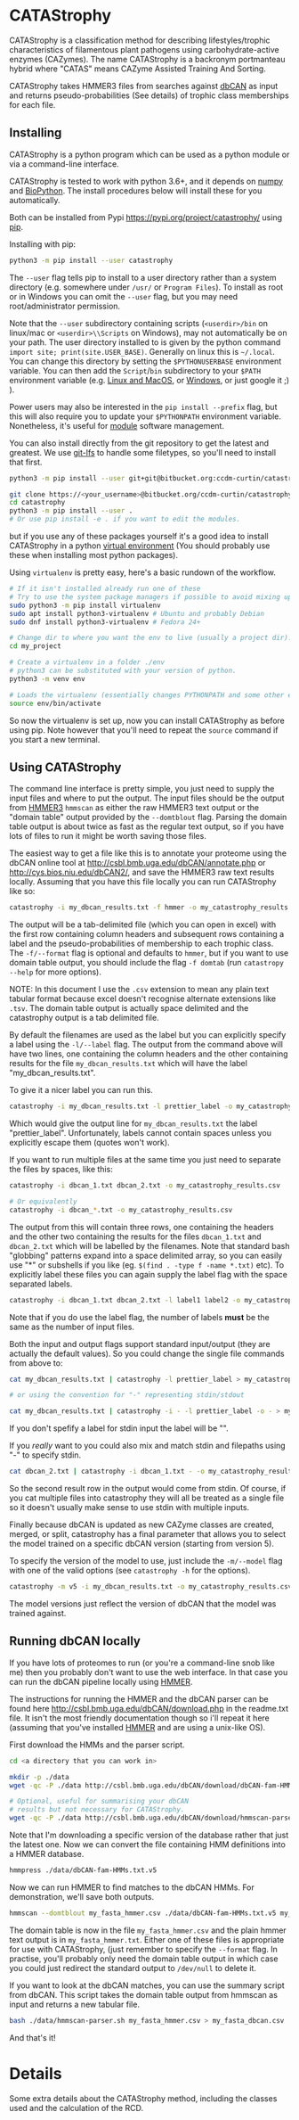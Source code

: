 # CATAStrophy

CATAStrophy is a classification method for describing lifestyles/trophic characteristics
of filamentous plant pathogens using carbohydrate-active enzymes (CAZymes).
The name CATAStrophy is a backronym portmanteau hybrid where "CATAS" means
CAZyme Assisted Training And Sorting.

CATAStrophy takes HMMER3 files from searches against [dbCAN](http://csbl.bmb.uga.edu/dbCAN/)
as input and returns pseudo-probabilities (See details) of trophic class memberships for each file.


## Installing

CATAStrophy is a python program which can be used as a python module or via a command-line interface.

CATAStrophy is tested to work with python 3.6+, and it depends on [numpy](http://www.numpy.org/) and [BioPython](https://biopython.org/).
The install procedures below will install these for you automatically.

Both can be installed from Pypi <https://pypi.org/project/catastrophy/> using [pip](https://pip.pypa.io/en/stable/).

Installing with pip:

```bash
python3 -m pip install --user catastrophy
```

The `--user` flag tells pip to install to a user directory rather than a system directory (e.g. somewhere under `/usr/` or `Program Files`).
To install as root or in Windows you can omit the `--user` flag, but you may need root/administrator permission.

Note that the `--user` subdirectory containing scripts (`<userdir>/bin` on linux/mac or `<userdir>\\Scripts` on Windows), may not automatically be on your path.
The user directory installed to is given by the python command `import site; print(site.USER_BASE)`.
Generally on linux this is `~/.local`.
You can change this directory by setting the `$PYTHONUSERBASE` environment variable.
You can then add the `Script`/`bin` subdirectory to your `$PATH` environment variable 
(e.g. [Linux and MacOS](https://stackoverflow.com/questions/14637979/how-to-permanently-set-path-on-linux-unix), or [Windows](https://stackoverflow.com/questions/9546324/adding-directory-to-path-environment-variable-in-windows), or just google it ;) ).

Power users may also be interested in the `pip install --prefix` flag, but this will also require you to update your `$PYTHONPATH` environment variable.
Nonetheless, it's useful for [module](http://modules.sourceforge.net/) software management.

You can also install directly from the git repository to get the latest and greatest.
We use [git-lfs](https://git-lfs.github.com/) to handle some filetypes, so you'll need to install that first.

```bash
python3 -m pip install --user git+git@bitbucket.org:ccdm-curtin/catastrophy.git
```

```bash
git clone https://<your_username>@bitbucket.org/ccdm-curtin/catastrophy.git ./catastrophy
cd catastrophy
python3 -m pip install --user .
# Or use pip install -e . if you want to edit the modules.
```

 but if you
use any of these packages yourself it's a good idea to install CATAStrophy in
a python [virtual environment](https://virtualenv.pypa.io/en/stable/)
(You should probably use these when installing most python packages).

Using `virtualenv` is pretty easy, here's a basic rundown of the workflow.

```bash
# If it isn't installed already run one of these
# Try to use the system package managers if possible to avoid mixing up system dependencies.
sudo python3 -m pip install virtualenv
sudo apt install python3-virtualenv # Ubuntu and probably Debian
sudo dnf install python3-virtualenv # Fedora 24+

# Change dir to where you want the env to live (usually a project dir).
cd my_project

# Create a virtualenv in a folder ./env
# python3 can be substituted with your version of python.
python3 -m venv env

# Loads the virtualenv (essentially changes PYTHONPATH and some other env variables).
source env/bin/activate
```

So now the virtualenv is set up, now you can install CATAStrophy as before using pip.
Note however that you'll need to repeat the `source` command if you start a new terminal.


## Using CATAStrophy

The command line interface is pretty simple, you just need to supply the input
files and where to put the output. The input files should be the output
from [HMMER3](http://hmmer.org/) `hmmscan` as either the raw HMMER3 text
output or the "domain table" output provided by the `--domtblout` flag.
Parsing the domain table output is about twice as fast as the regular text
output, so if you have lots of files to run it might be worth saving those files.

The easiest way to get a file like this is to annotate your proteome using
the dbCAN online tool at <http://csbl.bmb.uga.edu/dbCAN/annotate.php> or <http://cys.bios.niu.edu/dbCAN2/>, and
save the HMMER3 raw text results locally.
Assuming that you have this file locally you can run CATAStrophy like so:

```bash
catastrophy -i my_dbcan_results.txt -f hmmer -o my_catastrophy_results.csv
```

The output will be a tab-delimited file (which you can open in excel) with
the first row containing column headers and subsequent rows containing a
label and the pseudo-probabilities of membership to each trophic class.
The `-f/--format` flag is optional and defaults to `hmmer`, but if you want to
use domain table output, you should include the flag `-f domtab` (run
`catastropy --help` for more options).

NOTE: In this document I use the `.csv` extension to mean any plain text tabular
format because excel doesn't recognise alternate extensions like `.tsv`.
The domain table output is actually space delimited and the catastrophy
output is a tab delimited file.

By default the filenames are used as the label but you can explicitly specify
a label using the `-l/--label` flag. The output from the command above will
have two lines, one containing the column headers and the other containing
results for the file `my_dbcan_results.txt` which will have the label
"my_dbcan_results.txt".

To give it a nicer label you can run this.

```bash
catastrophy -i my_dbcan_results.txt -l prettier_label -o my_catastrophy_results.csv
```

Which would give the output line for `my_dbcan_results.txt` the label "prettier_label".
Unfortunately, labels cannot contain spaces unless you explicitly escape them (quotes won't work).

If you want to run multiple files at the same time you just need to separate the files by spaces, like this:

```bash
catastrophy -i dbcan_1.txt dbcan_2.txt -o my_catastrophy_results.csv

# Or equivalently
catastrophy -i dbcan_*.txt -o my_catastrophy_results.csv
```

The output from this will contain three rows, one containing the headers and
the other two containing the results for the files `dbcan_1.txt` and `dbcan_2.txt`
which will be labelled by the filenames.
Note that standard bash "globbing" patterns expand into a space delimited array,
so you can easily use "*" or subshells if you like (eg. `$(find . -type f -name *.txt)` etc).
To explicitly label these files you can again supply the label flag with the space separated labels.

```bash
catastrophy -i dbcan_1.txt dbcan_2.txt -l label1 label2 -o my_catastrophy_results.csv
```

Note that if you do use the label flag, the number of labels **must** be the same as the number of input files.

Both the input and output flags support standard input/output (they are actually the default values).
So you could change the single file commands from above to:

```bash
cat my_dbcan_results.txt | catastrophy -l prettier_label > my_catastrophy_results.csv

# or using the convention for "-" representing stdin/stdout

cat my_dbcan_results.txt | catastrophy -i - -l prettier_label -o - > my_catastrophy_results.csv
```

If you don't spefify a label for stdin input the label will be "<stdin>".


If you _really_ want to you could also mix and match stdin and filepaths using "-" to specify stdin.

```bash
cat dbcan_2.txt | catastrophy -i dbcan_1.txt - -o my_catastrophy_results.csv
```

So the second result row in the output would come from stdin.
Of course, if you cat multiple files into catastrophy they will all be treated
as a single file so it doesn't usually make sense to use stdin with multiple inputs.


Finally because dbCAN is updated as new CAZyme classes are created, merged,
or split, catastrophy has a final parameter that allows you to select the
model trained on a specific dbCAN version (starting from version 5).

To specify the version of the model to use, just include the `-m/--model`
flag with one of the valid options (see `catastrophy -h` for the options).

```bash
catastrophy -m v5 -i my_dbcan_results.txt -o my_catastrophy_results.csv
```

The model versions just reflect the version of dbCAN that the model was trained against.


## Running dbCAN locally

If you have lots of proteomes to run (or you're a command-line snob like me)
then you probably don't want to use the web interface.
In that case you can run the dbCAN pipeline locally using [HMMER](http://hmmer.org/).

The instructions for running the HMMER and the dbCAN parser can be found here
<http://csbl.bmb.uga.edu/dbCAN/download.php> in the readme.txt file.
It isn't the most friendly documentation though so i'll repeat it here
(assuming that you've installed [HMMER](http://hmmer.org/) and are using a unix-like OS).

First download the HMMs and the parser script.

```bash
cd <a directory that you can work in>

mkdir -p ./data
wget -qc -P ./data http://csbl.bmb.uga.edu/dbCAN/download/dbCAN-fam-HMMs.txt.v5

# Optional, useful for summarising your dbCAN 
# results but not necessary for CATAStrophy.
wget -qc -P ./data http://csbl.bmb.uga.edu/dbCAN/download/hmmscan-parser.sh
```

Note that I'm downloading a specific version of the database rather that just the latest one.
Now we can convert the file containing HMM definitions into a HMMER database.

```bash
hmmpress ./data/dbCAN-fam-HMMs.txt.v5
```

Now we can run HMMER to find matches to the dbCAN HMMs.
For demonstration, we'll save both outputs.

```bash
hmmscan --domtblout my_fasta_hmmer.csv ./data/dbCAN-fam-HMMs.txt.v5 my_fasta.fasta > my_fasta_hmmer.txt
```

The domain table is now in the file `my_fasta_hmmer.csv` and the plain hmmer
text output is in `my_fasta_hmmer.txt`.
Either one of these files is appropriate for use with CATAStrophy, (just
remember to specify the `--format` flag.
In practise, you'll probably only need the domain table output in which case you
could just redirect the standard output to `/dev/null` to delete it.

If you want to look at the dbCAN matches, you can use the summary script from
dbCAN.
This script takes the domain table output from hmmscan as input and returns a new tabular file.

```bash
bash ./data/hmmscan-parser.sh my_fasta_hmmer.csv > my_fasta_dbcan.csv
```

And that's it!


# Details

Some extra details about the CATAStrophy method, including the classes used and the calculation of the RCD.

